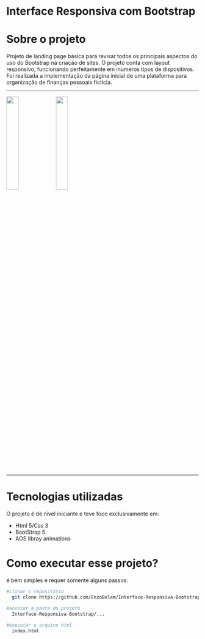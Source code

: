# Interface Responsiva com Bootstrap

# Sobre o projeto

Projeto de landing page básica para revisar todos os principais aspectos do uso do Bootstrap na criação de sites. O projeto conta com layout responsivo, funcionando perfeitamente em inumeros tipos de dispositivos. Foi realizada a implementação da página inicial de uma plataforma para organização de finanças pessoais fictícia.
  
<!--imagens do projeto-->
<div>
  <hr>
  <img src="https://user-images.githubusercontent.com/99738653/218535309-7ca47d06-d93a-4938-91fe-49a0dca5b017.png" style="height: 25%"/>                
  <img src="https://user-images.githubusercontent.com/99738653/218538240-d59659e7-0fa0-49cc-afe1-c516c2e49563.png" style="height: 25%"/> 
  <hr>
</div>

# Tecnologias utilizadas
O projeto é de nivel iniciante e teve foco exclusivamente em:

- Html 5/Css 3
- BootStrap 5
- AOS libray animations

# Como executar esse projeto?
é bem simples e requer somente alguns passos:
```bash
#clonar o repositório
  git clone https://github.com/EnzoBelem/Interface-Responsiva-Bootstrap

#acessar a pasta do projeto
  Interface-Responsiva-Bootstrap/...
  
#executar o arquivo html
  index.html
```
